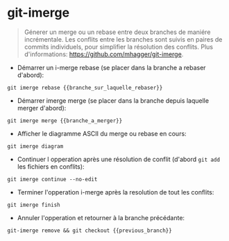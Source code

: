 # git-imerge

> Génerer un merge ou un rebase entre deux branches de maniére incrémentale.
> Les conflits entre les branches sont suivis en paires de commits individuels, pour simplifier la résolution des conflits.
> Plus d'informations: <https://github.com/mhagger/git-imerge>.

- Démarrer un i-merge rebase (se placer dans la branche a rebaser d'abord):

`git imerge rebase {{branche_sur_laquelle_rebaser}}`

- Démarrer imerge merge (se placer dans la branche depuis laquelle merger d'abord):

`git imerge merge {{branche_a_merger}}`

- Afficher le diagramme ASCII du merge ou rebase en cours:

`git imerge diagram`

- Continuer l opperation après une résolution de conflit (d'abord `git add` les fichiers en conflits):

`git imerge continue --no-edit`

- Terminer l'opperation i-merge après la resolution de tout les conflits:

`git imerge finish`

- Annuler l'opperation et retourner à la branche précédante:

`git-imerge remove && git checkout {{previous_branch}}`
